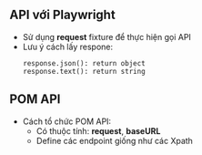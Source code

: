 ## API với Playwright
- Sử dụng **request** fixture để thực hiện gọi API 
- Lưu ý cách lấy respone: 
    ```
    response.json(): return object 
    response.text(): return string

## POM API 
- Cách tổ chức POM API: 
    - Có thuộc tính: **request**, **baseURL**
    - Define các endpoint giống như các Xpath 
